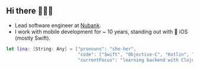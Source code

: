 ## Hi there 🙋🏽‍♀️

- Lead software engineer at <a href="https://nubank.com.br/en/">Nubank</a>.
- I work with mobile development for ~ 10 years, standing out with 🍎 iOS (mostly Swift).

```swift
let lina: [String: Any] = ["pronouns": "she-her",
                           "code": ["Swift", "Objective-C", "Kotlin", "Flutter", "Clojure"],
                           "currentFocus": "learning backend with Clojure"]
                           
